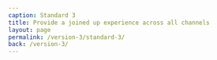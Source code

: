 ```yaml
---
caption: Standard 3
title: Provide a joined up experience across all channels
layout: page
permalink: /version-3/standard-3/
back: /version-3/
---
```

